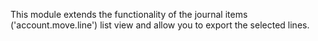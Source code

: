 This module extends the functionality of the journal items
('account.move.line') list view and allow you to export the selected
lines.
